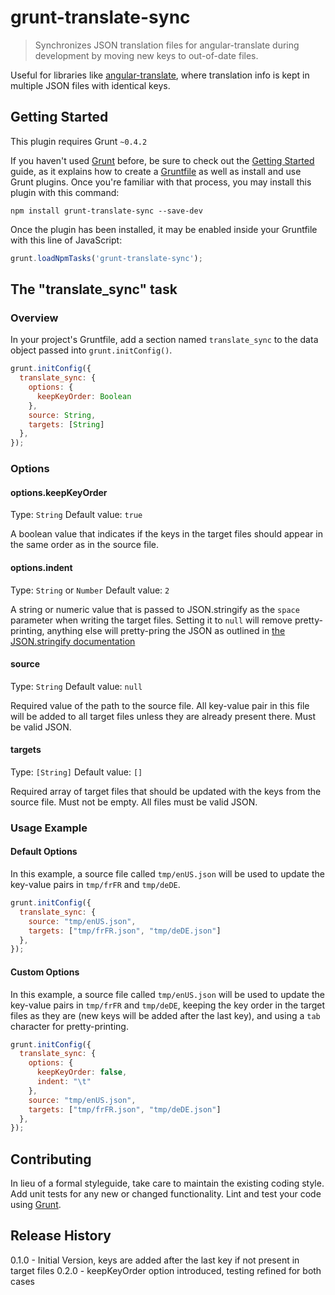 # grunt-translate-sync

> Synchronizes JSON translation files for angular-translate during development by moving new keys to out-of-date files.

Useful for libraries like [angular-translate](https://github.com/PascalPrecht/angular-translate), where translation info is kept in multiple JSON files with identical keys.

## Getting Started
This plugin requires Grunt `~0.4.2`

If you haven't used [Grunt](http://gruntjs.com/) before, be sure to check out the [Getting Started](http://gruntjs.com/getting-started) guide, as it explains how to create a [Gruntfile](http://gruntjs.com/sample-gruntfile) as well as install and use Grunt plugins. Once you're familiar with that process, you may install this plugin with this command:

```shell
npm install grunt-translate-sync --save-dev
```

Once the plugin has been installed, it may be enabled inside your Gruntfile with this line of JavaScript:

```js
grunt.loadNpmTasks('grunt-translate-sync');
```

## The "translate_sync" task

### Overview
In your project's Gruntfile, add a section named `translate_sync` to the data object passed into `grunt.initConfig()`.

```js
grunt.initConfig({
  translate_sync: {
    options: {
      keepKeyOrder: Boolean
    },
    source: String,
    targets: [String]
  },
});
```

### Options

#### options.keepKeyOrder
Type: `String`
Default value: `true`

A boolean value that indicates if the keys in the target files should appear in the same order as in the source file.

#### options.indent
Type: `String` or `Number`
Default value: `2`

A string or numeric value that is passed to JSON.stringify as the `space` parameter when writing the target files. Setting it to `null` will remove pretty-printing, anything else will pretty-pring the JSON as outlined in [the JSON.stringify documentation](https://developer.mozilla.org/en-US/docs/Web/JavaScript/Reference/Global_Objects/JSON/stringify)

#### source
Type: `String`
Default value: `null`

Required value of the path to the source file. All key-value pair in this file will be added to all target files unless they are already present there. Must be valid JSON.

#### targets
Type: `[String]`
Default value: `[]`

Required array of target files that should be updated with the keys from the source file. Must not be empty. All files must be valid JSON.

### Usage Example

#### Default Options
In this example, a source file called `tmp/enUS.json` will be used to update the key-value pairs in `tmp/frFR` and `tmp/deDE`.

```js
grunt.initConfig({
  translate_sync: {
    source: "tmp/enUS.json",
    targets: ["tmp/frFR.json", "tmp/deDE.json"]
  },
});
```

#### Custom Options
In this example, a source file called `tmp/enUS.json` will be used to update the key-value pairs in `tmp/frFR` and `tmp/deDE`, keeping the key order in the target files as they are (new keys will be added after the last key), and using a `tab` character for pretty-printing.

```js
grunt.initConfig({
  translate_sync: {
    options: {
      keepKeyOrder: false,
      indent: "\t"
    },
    source: "tmp/enUS.json",
    targets: ["tmp/frFR.json", "tmp/deDE.json"]
  },
});
```


## Contributing
In lieu of a formal styleguide, take care to maintain the existing coding style. Add unit tests for any new or changed functionality. Lint and test your code using [Grunt](http://gruntjs.com/).

## Release History
0.1.0 - Initial Version, keys are added after the last key if not present in target files
0.2.0 - keepKeyOrder option introduced, testing refined for both cases